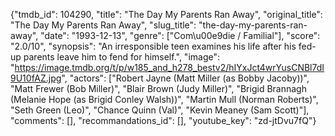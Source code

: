 {"tmdb_id": 104290, "title": "The Day My Parents Ran Away", "original_title": "The Day My Parents Ran Away", "slug_title": "the-day-my-parents-ran-away", "date": "1993-12-13", "genre": ["Com\u00e9die / Familial"], "score": "2.0/10", "synopsis": "An irresponsible teen examines his life after his fed-up parents leave him to fend for himself.", "image": "https://image.tmdb.org/t/p/w185_and_h278_bestv2/hIYxJct4wrYusCNBl7dI9U10fAZ.jpg", "actors": ["Robert Jayne (Matt Miller (as Bobby Jacoby))", "Matt Frewer (Bob Miller)", "Blair Brown (Judy Miller)", "Brigid Brannagh (Melanie Hope (as Brigid Conley Walsh))", "Martin Mull (Norman Roberts)", "Seth Green (Leo)", "Chance Quinn (Val)", "Kevin Meaney (Sam Scott)"], "comments": [], "recommandations_id": [], "youtube_key": "zd-jtDvu7fQ"}